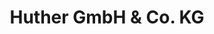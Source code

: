 ---
title: "Huther GmbH & Co. KG"
url: /bad-neuenahr-ahrweiler/huther-gmbh-und-co-kg/
shop: Autowerkstatt
---